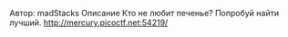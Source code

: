 Автор: madStacks
Описание
Кто не любит печенье? Попробуй найти лучший. http://mercury.picoctf.net:54219/
